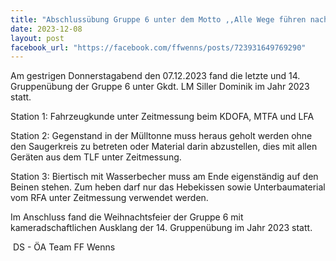 ```yaml
---
title: "Abschlussübung Gruppe 6 unter dem Motto ,,Alle Wege führen nach Rom‘‘ als (Stationsbetrieb)"
date: 2023-12-08
layout: post
facebook_url: "https://facebook.com/ffwenns/posts/723931649769290"
---
```


Am gestrigen Donnerstagabend den 07.12.2023 fand die letzte und 14. Gruppenübung der Gruppe 6 unter Gkdt. LM Siller Dominik im Jahr 2023 statt. 

Station 1: Fahrzeugkunde unter Zeitmessung beim KDOFA, MTFA und LFA

Station 2: Gegenstand in der Mülltonne muss heraus geholt werden ohne den Saugerkreis zu betreten oder Material darin abzustellen, dies mit allen Geräten aus dem TLF unter Zeitmessung. 

Station 3: Biertisch mit Wasserbecher muss am Ende eigenständig auf den Beinen stehen. Zum heben darf nur das Hebekissen sowie Unterbaumaterial vom RFA unter Zeitmessung verwendet werden. 

Im Anschluss fand die Weihnachtsfeier der Gruppe 6 mit kameradschaftlichen Ausklang der 14. Gruppenübung im Jahr 2023 statt.

 ️ DS - ÖA Team FF Wenns
